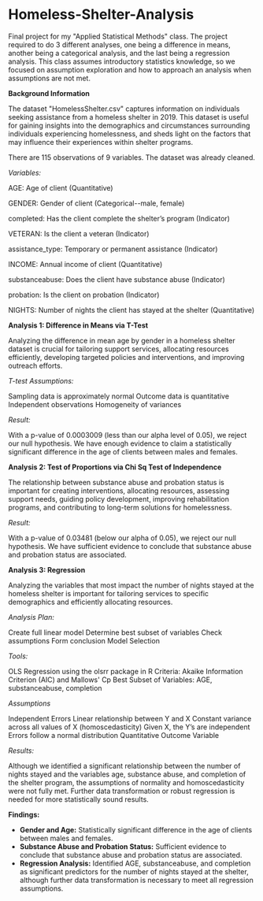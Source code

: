 # Homeless-Shelter-Analysis
Final project for my "Applied Statistical Methods" class. The project required to do 3 different analyses, one being a difference in means, another being a categorical analysis, and the last being a regression analysis. This class assumes introductory statistics knowledge, so we focused on assumption exploration and how to approach an analysis when assumptions are not met.

**Background Information**

The dataset "HomelessShelter.csv" captures information on individuals seeking assistance from a homeless shelter in 2019. This dataset is useful for gaining insights into the demographics and circumstances surrounding individuals experiencing homelessness, and sheds light on the factors that may influence their experiences within shelter programs.

There are 115 observations of 9 variables. The dataset was already cleaned.

_Variables:_

AGE: Age of client (Quantitative)

GENDER: Gender of client (Categorical--male, female) 

completed: Has the client complete the shelter’s program (Indicator)

VETERAN: Is the client a veteran (Indicator)

assistance_type: Temporary or permanent assistance (Indicator)

INCOME: Annual income of client (Quantitative)

substanceabuse: Does the client have substance abuse (Indicator)

probation: Is the client on probation (Indicator)

NIGHTS: Number of nights the client has stayed at the shelter (Quantitative)

**Analysis 1: Difference in Means via T-Test**

Analyzing the difference in mean age by gender in a homeless shelter dataset is crucial for tailoring support services, allocating resources efficiently, developing targeted policies and interventions, and improving outreach efforts.

_T-test Assumptions:_

Sampling data is approximately normal
Outcome data is quantitative
Independent observations
Homogeneity of variances

_Result:_

With a p-value of 0.0003009 (less than our alpha level of 0.05), we reject our null hypothesis. We have enough evidence to claim a statistically significant difference in the age of clients between males and females.

**Analysis 2: Test of Proportions via Chi Sq Test of Independence**

The relationship between substance abuse and probation status is important for creating interventions, allocating resources, assessing support needs, guiding policy development, improving rehabilitation programs, and contributing to long-term solutions for homelessness.

_Result:_

With a p-value of 0.03481 (below our alpha of 0.05), we reject our null hypothesis. We have sufficient evidence to conclude that substance abuse and probation status are associated.

**Analysis 3: Regression**

Analyzing the variables that most impact the number of nights stayed at the homeless shelter is important for tailoring services to specific demographics and efficiently allocating resources.

_Analysis Plan:_

Create full linear model
Determine best subset of variables
Check assumptions
Form conclusion
Model Selection

_Tools:_

OLS Regression using the olsrr package in R
Criteria: Akaike Information Criterion (AIC) and Mallows' Cp
Best Subset of Variables: AGE, substanceabuse, completion

_Assumptions_

Independent Errors
Linear relationship between Y and X
Constant variance across all values of X (homoscedasticity)
Given X, the Y’s are independent
Errors follow a normal distribution
Quantitative Outcome Variable

_Results:_

Although we identified a significant relationship between the number of nights stayed and the variables age, substance abuse, and completion of the shelter program, the assumptions of normality and homoscedasticity were not fully met. Further data transformation or robust regression is needed for more statistically sound results.

**Findings:**
- **Gender and Age:** Statistically significant difference in the age of clients between males and females.
- **Substance Abuse and Probation Status:** Sufficient evidence to conclude that substance abuse and probation status are associated.
- **Regression Analysis:** Identified AGE, substanceabuse, and completion as significant predictors for the number of nights stayed at the shelter, although further data transformation is necessary to meet all regression assumptions.
